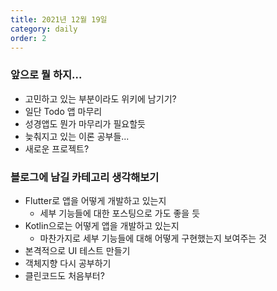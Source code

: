 ```yaml
---
title: 2021년 12월 19일
category: daily
order: 2
---
```


### 앞으로 뭘 하지...
- 고민하고 있는 부분이라도 위키에 남기기?
- 일단 Todo 앱 마무리
- 성경앱도 뭔가 마무리가 필요할듯
- 늦춰지고 있는 이론 공부들...
- 새로운 프로젝트?

### 블로그에 남길 카테고리 생각해보기
- Flutter로 앱을 어떻게 개발하고 있는지
  - 세부 기능들에 대한 포스팅으로 가도 좋을 듯
- Kotlin으로는 어떻게 앱을 개발하고 있는지
  - 마찬가지로 세부 기능들에 대해 어떻게 구현했는지 보여주는 것
- 본격적으로 UI 테스트 만들기
- 객체지향 다시 공부하기
- 클린코드도 처음부터?